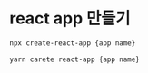 # react app 만들기
``` bash
npx create-react-app {app name}
```
``` bash
yarn carete react-app {app name}
```
